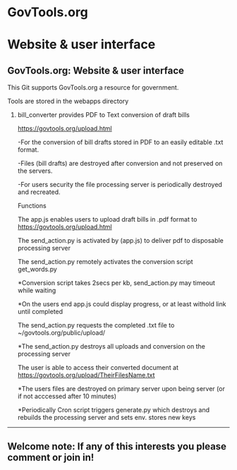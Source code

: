 # GovTools.org
# Website & user interface

GovTools.org: Website & user interface
----

This Git supports GovTools.org a resource for government.

Tools are stored in the webapps directory

1. bill_converter provides PDF to Text conversion of draft bills

    https://govtools.org/upload.html

    -For the conversion of bill drafts stored in PDF to an easily editable .txt format.

    -Files (bill drafts) are destroyed after conversion and not preserved on the servers.

    -For users security the file processing server is periodically destroyed and recreated.

    Functions

    The app.js enables users to upload draft bills in .pdf format to https://govtools.org/upload.html

    The send_action.py is activated by (app.js) to deliver pdf to disposable processing server

    The send_action.py remotely activates the conversion script get_words.py

    *Conversion script takes 2secs per kb, send_action.py may timeout while waiting

    *On the users end app.js could display progress, or at least withold link until completed

    The send_action.py requests the completed .txt file to ~/govtools.org/public/upload/

    *The send_action.py destroys all uploads and conversion on the processing server

    The user is able to access their converted document at https://govtools.org/upload/TheirFilesName.txt

    *The users files are destroyed on primary server upon being server (or if not acccessed after 10 minutes)

    *Periodically Cron script triggers generate.py which destroys and rebuilds the processing server and sets env. stores new keys



-------
Welcome note: If any of this interests you please comment or join in!
-------
